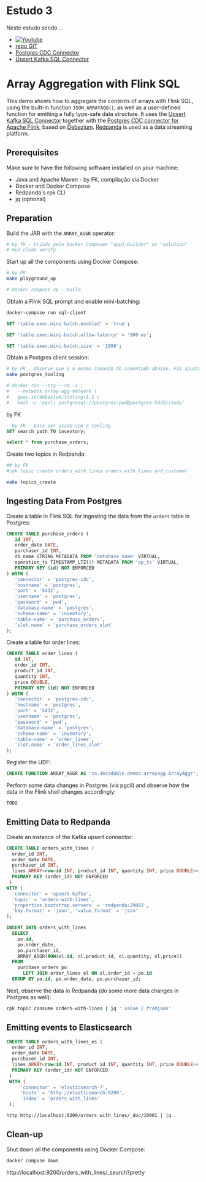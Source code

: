 
# Estudo 3

Neste estudo sendo ...

- [![Youtube](https://img.youtube.com/vi/ICJ7-YyaC-4/mqdefault.jpg)](https://youtu.be/ICJ7-YyaC-4)
- [repo GIT](https://github.com/decodableco/examples/tree/main/flink-learn/3-array-agg)
- [Postgres CDC Connector](https://nightlies.apache.org/flink/flink-cdc-docs-release-3.1/docs/connectors/flink-sources/postgres-cdc/)
- [Upsert Kafka SQL Connector](https://nightlies.apache.org/flink/flink-docs-master/docs/connectors/table/upsert-kafka/)


# Array Aggregation with Flink SQL

This demo shows how to aggregate the contents of arrays with Flink SQL, using the built-in function `JSON_ARRAYAGG()`, as well as a user-defined function for emitting a fully type-safe data structure.
It uses the [Upsert Kafka SQL Connector](https://nightlies.apache.org/flink/flink-docs-master/docs/connectors/table/upsert-kafka/) together with the [Postgres CDC connector for Apache Flink](https://ververica.github.io/flink-cdc-connectors/master/content/connectors/postgres-cdc.html), based on [Debezium](https://debezium.io/).
[Redpanda](https://redpanda.com/) is used as a data streaming platform.

## Prerequisites

Make sure to have the following software installed on your machine:

* Java and Apache Maven - by FK, compilação via Docker
* Docker and Docker Compose
* Redpanda's rpk CLI
* jq (optional)

## Preparation

Build the JAR with the `ARRAY_AGGR` operator:

```bash
# by fk - Criado pelo Docker Composer "app1-builder" or "solution"
# mvn clean verify
```

Start up all the components using Docker Compose:

```bash
# by FK
make playground_up

# docker compose up --build
```

Obtain a Flink SQL prompt and enable mini-batching:

```bash
docker-compose run sql-client
```

```sql
SET 'table.exec.mini-batch.enabled' = 'true';

SET 'table.exec.mini-batch.allow-latency' = '500 ms';

SET 'table.exec.mini-batch.size' = '1000';
```

Obtain a Postgres client session:

```bash
# by FK - Observe que é o mesmo comando do comentado abaixo. Foi ajustado o login e senha do BD.
make postgres_tooling

# docker run --tty --rm -i \
#   --network array-agg-network \
#   quay.io/debezium/tooling:1.2 \
#   bash -c 'pgcli postgresql://postgres:pwd@postgres:5432/study'
```

by FK
```sql
--by FK - para ser usado com o tooling
SET search_path TO inventory;

select * from purchase_orders;
```

Create two topics in Redpanda:

```bash
## by FK 
#rpk topic create orders_with_lines orders_with_lines_and_customer

make topics_create
```

## Ingesting Data From Postgres

Create a table in Flink SQL for ingesting the data from the `orders` table in Postgres:

```sql
CREATE TABLE purchase_orders (
   id INT,
   order_date DATE,
   purchaser_id INT,
   db_name STRING METADATA FROM 'database_name' VIRTUAL,
   operation_ts TIMESTAMP_LTZ(3) METADATA FROM 'op_ts' VIRTUAL,
   PRIMARY KEY (id) NOT ENFORCED
) WITH (
   'connector' = 'postgres-cdc',
   'hostname' = 'postgres',
   'port' = '5432',
   'username' = 'postgres',
   'password' = 'pwd',
   'database-name' = 'postgres',
   'schema-name' = 'inventory',
   'table-name' = 'purchase_orders',
   'slot.name' = 'purchase_orders_slot'
);
```

Create a table for order lines:

```sql
CREATE TABLE order_lines (
   id INT,
   order_id INT,
   product_id INT,
   quantity INT,
   price DOUBLE,
   PRIMARY KEY (id) NOT ENFORCED
) WITH (
   'connector' = 'postgres-cdc',
   'hostname' = 'postgres',
   'port' = '5432',
   'username' = 'postgres',
   'password' = 'pwd',
   'database-name' = 'postgres',
   'schema-name' = 'inventory',
   'table-name' = 'order_lines',
   'slot.name' = 'order_lines_slot'
);
```

Register the UDF:

```sql
CREATE FUNCTION ARRAY_AGGR AS 'co.decodable.demos.arrayagg.ArrayAggr';
```

Perform some data changes in Postgres (via pgcli) and observe how the data in the Flink shell changes accordingly:

```sql
TODO
```

## Emitting Data to Redpanda

Create an instance of the Kafka upsert connector:

```sql
CREATE TABLE orders_with_lines (
  order_id INT,
  order_date DATE,
  purchaser_id INT,
  lines ARRAY<row<id INT, product_id INT, quantity INT, price DOUBLE>>,
  PRIMARY KEY (order_id) NOT ENFORCED
 )
WITH (
  'connector' = 'upsert-kafka',
  'topic' = 'orders-with-lines',
  'properties.bootstrap.servers' = 'redpanda:29092',
  'key.format' = 'json', 'value.format' = 'json'
);
```

```sql
INSERT INTO orders_with_lines
  SELECT
    po.id,
    po.order_date,
    po.purchaser_id,
    ARRAY_AGGR(ROW(ol.id, ol.product_id, ol.quantity, ol.price))
  FROM
    purchase_orders po
      LEFT JOIN order_lines ol ON ol.order_id = po.id
  GROUP BY po.id, po.order_date, po.purchaser_id;
```

Next, observe the data in Redpanda (do some more data changes in Postgres as well):

```bash
rpk topic consume orders-with-lines | jq '.value | fromjson'
```

## Emitting events to Elasticsearch

```sql
CREATE TABLE orders_with_lines_es (
  order_id INT,
  order_date DATE,
  purchaser_id INT,
  lines ARRAY<row<id INT, product_id INT, quantity INT, price DOUBLE>>,
  PRIMARY KEY (order_id) NOT ENFORCED
 )
 WITH (
     'connector' = 'elasticsearch-7',
     'hosts' = 'http://elasticsearch:9200',
     'index' = 'orders_with_lines'
 );
```

```bash
http http://localhost:9200/orders_with_lines/_doc/10001 | jq .
```

## Clean-up

Shut down all the components using Docker Compose:

```bash
docker compose down
```

http://localhost:9200/orders_with_lines/_search?pretty